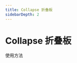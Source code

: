 ```yaml
---
title: Collapse 折叠板
sidebarDepth: 2
---
```


# Collapse 折叠板


使用方法
<collapse-demos></collapse-demos> 